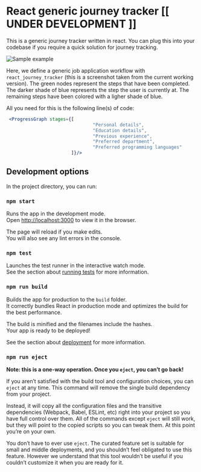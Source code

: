# React generic journey tracker [[ UNDER DEVELOPMENT ]]

This is a generic journey tracker written in react. You can plug this into your codebase if you require a quick solution
for journey tracking.

![Sample example](http://funkyimg.com/i/2NSGR.png "Sample example")

Here, we define a generic job application workflow with `react_journey_tracker` (this is a screenshot taken from the current working version).
The green nodes represent the steps that have been completed. The darker shade of blue represents the step the user is currently at. The remaining steps
have been colored with a ligher shade of blue.

All you need for this is the following line(s) of code:

```jsx
 <ProgressGraph stages={[
                                "Personal details",
                                "Education details",
                                "Previous experience",
                                "Preferred department",
                                "Preferred programming languages"
                        ]}/>
```

## Development options

In the project directory, you can run:

### `npm start`

Runs the app in the development mode.<br>
Open [http://localhost:3000](http://localhost:3000) to view it in the browser.

The page will reload if you make edits.<br>
You will also see any lint errors in the console.

### `npm test`

Launches the test runner in the interactive watch mode.<br>
See the section about [running tests](https://facebook.github.io/create-react-app/docs/running-tests) for more information.

### `npm run build`

Builds the app for production to the `build` folder.<br>
It correctly bundles React in production mode and optimizes the build for the best performance.

The build is minified and the filenames include the hashes.<br>
Your app is ready to be deployed!

See the section about [deployment](https://facebook.github.io/create-react-app/docs/deployment) for more information.

### `npm run eject`

**Note: this is a one-way operation. Once you `eject`, you can’t go back!**

If you aren’t satisfied with the build tool and configuration choices, you can `eject` at any time. This command will remove the single build dependency from your project.

Instead, it will copy all the configuration files and the transitive dependencies (Webpack, Babel, ESLint, etc) right into your project so you have full control over them. All of the commands except `eject` will still work, but they will point to the copied scripts so you can tweak them. At this point you’re on your own.

You don’t have to ever use `eject`. The curated feature set is suitable for small and middle deployments, and you shouldn’t feel obligated to use this feature. However we understand that this tool wouldn’t be useful if you couldn’t customize it when you are ready for it.
